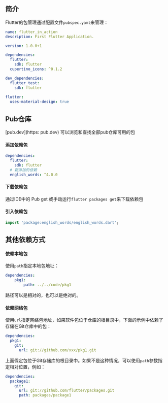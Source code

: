 ## 简介

Flutter的包管理通过配置文件`pubspec.yaml`来管理：

```yaml
name: flutter_in_action
description: First Flutter Application.

version: 1.0.0+1

dependencies:
  flutter:
    sdk: flutter
  cupertino_icons: ^0.1.2

dev_dependencies:
  flutter_test:
    sdk: flutter
    
flutter:
  uses-material-design: true
```

## Pub仓库

 [pub.dev](https: pub.dev) 可以浏览和查找全部pub仓库可用的包

#### 添加依赖包

```yaml
dependencies:
  flutter:
    sdk: flutter
  # 新添加的依赖
  english_words: ^4.0.0
```

#### 下载依赖包

通过IDE中的 Pub get 或手动运行`flutter packages get`来下载依赖包

#### 引入依赖包

```dart
import 'package:english_words/english_words.dart';
```

## 其他依赖方式

#### 依赖本地包

使用`path`指定本地包地址：

```yaml
dependencies:
	pkg1:
        path: ../../code/pkg1
```

路径可以是相对的，也可以是绝对的。

#### 依赖网络包

使用`url`指定网络包地址，如果软件包位于仓库的根目录中，下面的示例中依赖了存储在Git仓库中的包：

```yaml
dependencies:
  pkg1:
    git:
      url: git://github.com/xxx/pkg1.git
```

上面假定包位于Git存储库的根目录中。如果不是这种情况，可以使用`path`参数指定相对位置，例如：

```yaml
dependencies:
  package1:
    git:
      url: git://github.com/flutter/packages.git
      path: packages/package1        
```
